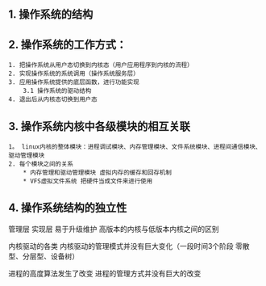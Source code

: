 ## 1. 操作系统的结构
## 2. 操作系统的工作方式：
    1. 把操作系统从用户态切换到内核态（用户应用程序到内核的流程）
    2. 实现操作系统的系统调用（操作系统服务层）
    3. 应用操作系统提供的底层函数，进行功能实现
        3.1 操作系统的驱动结构
    4. 退出后从内核态切换到用户态
## 3. 操作系统内核中各级模块的相互关联
    1。 linux内核的整体模块：进程调试模块、内存管理模块、文件系统模块、进程间通信模块、驱动管理模块
    2. 每个模块之间的关系
        * 内存管理和驱动管理模块 虚拟内存的缓存和回存机制
        * VFS虚拟文件系统 把硬件当成文件来进行使用
## 4. 操作系统结构的独立性

管理层
实现层
易于升级维护
高版本的内核与低版本内核之间的区别

内核驱动的各类  内核驱动的管理模式并没有巨大变化（一段时间3个阶段 零散型、分层型、设备树）

进程的高度算法发生了改变  进程的管理方式并没有巨大的改变
